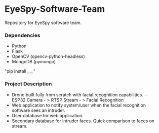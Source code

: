 # EyeSpy-Software-Team
Repository for EyeSpy software team. 

### Dependencies
 - Python
 - Flask
 - OpenCV (opencv-python-headless)
 - MongoDB (pymongo) 

 "pip install ___"

### Project Description

 - Drone built fully from scratch with facial recognition capabilities.
 -- ESP32 Camera - > RTSP Stream - > Facial Recognition 
 - Web application to notify system/user when the facial recognition software sees an intruder.
 - User database for web application.
 - Secondary database for intruder faces. Quick comparison to faces on stream.

 

